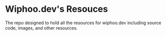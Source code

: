 # Wiphoo.dev's Resouces 

The repo designed to hold all the resources for wiphoo.dev including source code, images, and other resources.